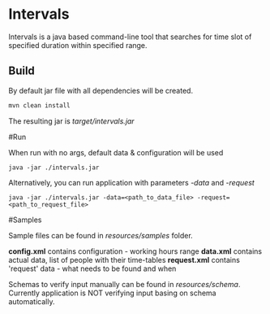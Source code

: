 <!--
  ~ Copyright (C) <2015> <Volodymyr Vagner>

  ~ This program is free software: you can redistribute it and/or modify
  ~ it under the terms of the GNU General Public License as published by
  ~ the Free Software Foundation, either version 3 of the License, or
  ~ (at your option) any later version.

  ~ This program is distributed in the hope that it will be useful,
  ~ but WITHOUT ANY WARRANTY; without even the implied warranty of
  ~ MERCHANTABILITY or FITNESS FOR A PARTICULAR PURPOSE.  See the
  ~ GNU General Public License for more details at <http://www.gnu.org/licenses/>
  -->

Intervals
======

Intervals is a java based command-line tool that searches for time slot of specified duration within specified range.

## Build

By default jar file with all dependencies will be created.

```sh
mvn clean install
```
The resulting jar is *target/intervals.jar*

#Run

When run with no args, default data & configuration will be used

```
java -jar ./intervals.jar
```

Alternatively, you can run application with parameters *-data* and *-request*

```
java -jar ./intervals.jar -data=<path_to_data_file> -request=<path_to_request_file>
```

#Samples

Sample files can be found in *resources/samples* folder.

**config.xml** contains configuration - working hours range
**data.xml** contains actual data, list of people with their time-tables
**request.xml** contains 'request' data - what needs to be found and when

Schemas to verify input manually can be found in *resources/schema*.
Currently application is NOT verifying input basing on schema automatically.